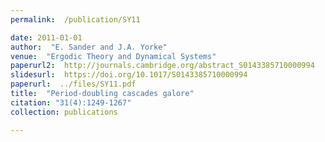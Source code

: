 ```yaml
---
permalink:  /publication/SY11

date: 2011-01-01
author:  "E. Sander and J.A. Yorke"
venue:  "Ergodic Theory and Dynamical Systems"
paperurl2:  http://journals.cambridge.org/abstract_S0143385710000994
slidesurl:  https://doi.org/10.1017/S0143385710000994
paperurl:  ../files/SY11.pdf
title:  "Period-doubling cascades galore"
citation: "31(4):1249-1267"
collection: publications

---
```

